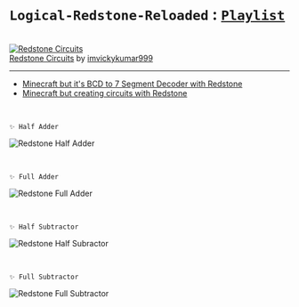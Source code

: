 # `Logical-Redstone-Reloaded` : [`Playlist`](https://www.youtube.com/playlist?list=PL5LiOvrbVo8keeEWRZVaHfprU4zQTCsV4)

<a href="https://www.planetminecraft.com/project/redstone-circuits-6024948" title="Redstone Circuits Minecraft Map"><br /><img src="https://static.planetminecraft.com/files/image/minecraft/project/2023/948/17052233-redstonehalfadder_l.jpg" alt="Redstone Circuits" border="0"/><br/>Redstone Circuits</a> by <a href="https://www.planetminecraft.com/member/imvickykumar999/" title="imvickykumar999 Profile">imvickykumar999</a>

---------------------------

- [Minecraft but it's BCD to 7 Segment Decoder with Redstone](https://www.youtube.com/watch?v=KbbCd0wuyX0)
- [Minecraft but creating circuits with Redstone](https://www.youtube.com/watch?v=I0IkYLYeTW8)

<br>

    ✨ Half Adder

![Redstone Half Adder](https://github.com/imvickykumar999/Logical-Redstone-Reloaded/assets/50515418/11a7af02-461e-4edb-b40c-b8fc51ff4a96)

<br>

    ✨ Full Adder

![Redstone Full Adder](https://github.com/imvickykumar999/Logical-Redstone-Reloaded/assets/50515418/c61c88b0-8335-4ed7-9423-1a083f1525eb)

<br>

    ✨ Half Subtractor

![Redstone Half Subractor](https://github.com/imvickykumar999/Logical-Redstone-Reloaded/assets/50515418/1e233077-0e17-4dc8-ae44-c6e366b8db12)

<br>

    ✨ Full Subtractor

![Redstone Full Subtractor](https://github.com/imvickykumar999/Logical-Redstone-Reloaded/assets/50515418/166d00cf-041a-4fdf-8b2f-322d3d636f1c)
